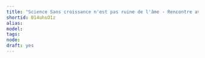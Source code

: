```yaml
---
title: "Science Sans croissance n'est pas ruine de l'âme - Rencontre avec Fabrice Flippo - 14 Novembre 2017"
shortid: B14uhsO1z
alias: 
model: 
tags: 
node: 
draft: yes
--- 
```

 